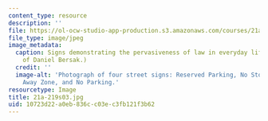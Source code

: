 ```yaml
---
content_type: resource
description: ''
file: https://ol-ocw-studio-app-production.s3.amazonaws.com/courses/21a-219-law-and-society-spring-2003/10723d22a0eb836cc03ec3fb121f3b62_21a-219s03.jpg
file_type: image/jpeg
image_metadata:
  caption: Signs demonstrating the pervasiveness of law in everyday life. (Image courtesy
    of Daniel Bersak.)
  credit: ''
  image-alt: 'Photograph of four street signs: Reserved Parking, No Stopping, Tow
    Away Zone, and No Parking.'
resourcetype: Image
title: 21a-219s03.jpg
uid: 10723d22-a0eb-836c-c03e-c3fb121f3b62
---
```

